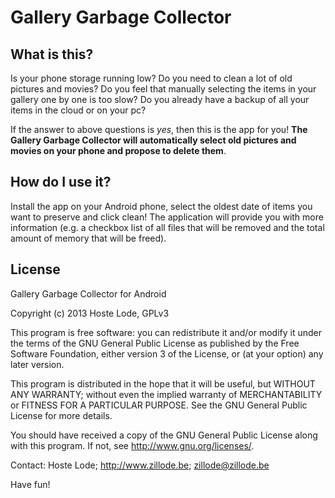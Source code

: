 Gallery Garbage Collector
=========================

What is this?
-------------

Is your phone storage running low? Do you need to clean a lot of old pictures and movies? Do you feel that manually selecting the items in your gallery one by one is too slow? Do you already have a backup of all your items in the cloud or on your pc?

If the answer to above questions is _yes_, then this is the app for you! **The Gallery Garbage Collector will automatically select old pictures and movies on your phone and propose to delete them**.

How do I use it?
----------------

Install the app on your Android phone, select the oldest date of items you want to preserve and click clean! The application will provide you with more information (e.g. a checkbox list of all files that will be removed and the total amount of memory that will be freed).

License
-------
Gallery Garbage Collector for Android

Copyright (c) 2013 Hoste Lode, GPLv3

This program is free software: you can redistribute it and/or modify
it under the terms of the GNU General Public License as published by
the Free Software Foundation, either version 3 of the License, or
(at your option) any later version.
 
This program is distributed in the hope that it will be useful,
but WITHOUT ANY WARRANTY; without even the implied warranty of
MERCHANTABILITY or FITNESS FOR A PARTICULAR PURPOSE.  See the
GNU General Public License for more details.
 
You should have received a copy of the GNU General Public License
along with this program.  If not, see <http://www.gnu.org/licenses/>.
 
Contact: Hoste Lode; http://www.zillode.be; zillode@zillode.be


Have fun!


